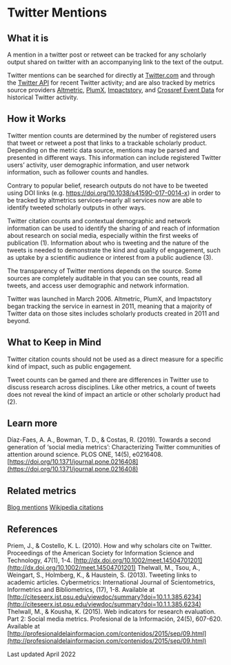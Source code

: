 # Twitter Mentions 

## What it is

A mention in a twitter post or retweet can be tracked for any scholarly output shared on twitter with an accompanying link to the text of the output. 

Twitter mentions can be searched for directly at [Twitter.com](http://twitter.com/) and through the [Twitter API](http://api.twitter.com/) for recent Twitter activity; and are also tracked by metrics source providers [Altmetric](http://altmetric.com/), [PlumX](http://plumanalytics.com/), [Impactstory](http://impactstory.org/), and [Crossref Event Data](https://www.crossref.org/services/event-data/) for historical Twitter activity.


## How it Works
Twitter mention counts are determined by the number of registered users that tweet or retweet a post that links to a trackable scholarly product. Depending on the metric data source, mentions may be parsed and presented in different ways. This information can include registered Twitter users’ activity, user demographic information, and user network information, such as follower counts and handles. 

Contrary to popular belief, research outputs do not have to be tweeted using DOI links (e.g. https://doi.org/10.1038/s41590-017-0014-x) in order to be tracked by altmetrics services–nearly all services now are able to identify tweeted scholarly outputs in other ways.

Twitter citation counts and contextual demographic and network information can be used to identify the sharing of and reach of information about research on social media, especially within the first weeks of publication (1). Information about who is tweeting and the nature of the tweets is needed to demonstrate the kind and quality of engagement, such as uptake by a scientific audience or interest from a public audience (3).

The transparency of Twitter mentions depends on the source.  Some sources are completely auditable in that you can see counts, read all tweets, and access user demographic and network information.

Twitter was launched in March 2006. Altmetric, PlumX, and Impactstory began tracking the service in earnest in 2011, meaning that a majority of Twitter data on those sites includes scholarly products created in 2011 and beyond.


## What to Keep in Mind 

Twitter citation counts should not be used as a direct measure for a specific kind of impact, such as public engagement.

Tweet counts can be gamed and there are differences in Twitter use to discuss research across disciplines.  Like other metrics, a count of tweets does not reveal the kind of impact an article or other scholarly product had (2).


## Learn more
Díaz-Faes, A. A., Bowman, T. D., & Costas, R. (2019). Towards a second generation of ‘social media metrics’: Characterizing Twitter communities of attention around science. PLOS ONE, 14(5), e0216408. [https://doi.org/10.1371/journal.pone.0216408](https://doi.org/10.1371/journal.pone.0216408)

## Related metrics 
[Blog mentions]()
[Wikipedia citations]()

## References
Priem, J., & Costello, K. L. (2010). How and why scholars cite on Twitter. Proceedings of the American Society for Information Science and Technology, 47(1), 1-4. [http://dx.doi.org/10.1002/meet.14504701201](http://dx.doi.org/10.1002/meet.14504701201) 
Thelwall, M., Tsou, A., Weingart, S., Holmberg, K., & Haustein, S. (2013). Tweeting links to academic articles. Cybermetrics: International Journal of Scientometrics, Informetrics and Bibliometrics, (17), 1-8. Available at [http://citeseerx.ist.psu.edu/viewdoc/summary?doi=10.1.1.385.6234](http://citeseerx.ist.psu.edu/viewdoc/summary?doi=10.1.1.385.6234) 
Thelwall, M., & Kousha, K. (2015). Web indicators for research evaluation. Part 2: Social media metrics. Profesional de la Información, 24(5), 607-620. Available at [http://profesionaldelainformacion.com/contenidos/2015/sep/09.html](http://profesionaldelainformacion.com/contenidos/2015/sep/09.html) 

Last updated April 2022
